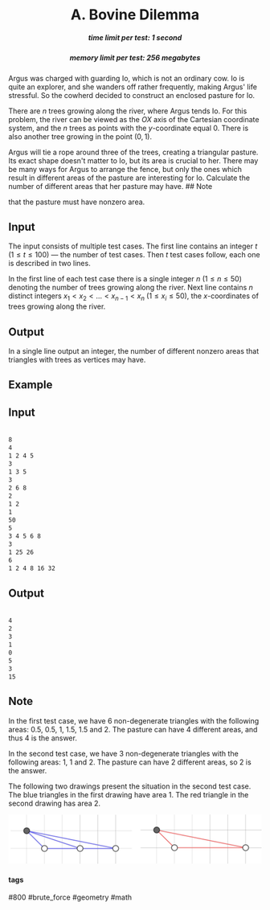 <h1 style='text-align: center;'> A. Bovine Dilemma</h1>

<h5 style='text-align: center;'>time limit per test: 1 second</h5>
<h5 style='text-align: center;'>memory limit per test: 256 megabytes</h5>

Argus was charged with guarding Io, which is not an ordinary cow. Io is quite an explorer, and she wanders off rather frequently, making Argus' life stressful. So the cowherd decided to construct an enclosed pasture for Io.

There are $n$ trees growing along the river, where Argus tends Io. For this problem, the river can be viewed as the $OX$ axis of the Cartesian coordinate system, and the $n$ trees as points with the $y$-coordinate equal $0$. There is also another tree growing in the point $(0, 1)$. 

Argus will tie a rope around three of the trees, creating a triangular pasture. Its exact shape doesn't matter to Io, but its area is crucial to her. There may be many ways for Argus to arrange the fence, but only the ones which result in different areas of the pasture are interesting for Io. Calculate the number of different areas that her pasture may have. ## Note

 that the pasture must have nonzero area.

## Input

The input consists of multiple test cases. The first line contains an integer $t$ ($1 \leq t \leq 100$) — the number of test cases. Then $t$ test cases follow, each one is described in two lines.

In the first line of each test case there is a single integer $n$ ($1 \leq n \leq 50$) denoting the number of trees growing along the river. Next line contains $n$ distinct integers $x_1 < x_2 < \ldots < x_{n - 1} < x_n$ ($1 \leq x_i \leq 50$), the $x$-coordinates of trees growing along the river.

## Output

In a single line output an integer, the number of different nonzero areas that triangles with trees as vertices may have.

## Example

## Input


```

8
4
1 2 4 5
3
1 3 5
3
2 6 8
2
1 2
1
50
5
3 4 5 6 8
3
1 25 26
6
1 2 4 8 16 32

```
## Output


```

4
2
3
1
0
5
3
15

```
## Note

In the first test case, we have $6$ non-degenerate triangles with the following areas: $0.5$, $0.5$, $1$, $1.5$, $1.5$ and $2$. The pasture can have $4$ different areas, and thus $4$ is the answer.

In the second test case, we have $3$ non-degenerate triangles with the following areas: $1$, $1$ and $2$. The pasture can have $2$ different areas, so $2$ is the answer.

The following two drawings present the situation in the second test case. The blue triangles in the first drawing have area $1$. The red triangle in the second drawing has area $2$.

 ![](images/2d88809fbea392e374bb8759cc2eb53b4f44e010.png) 

#### tags 

#800 #brute_force #geometry #math 